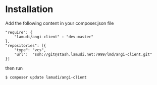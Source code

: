 Installation
============

Add the following content in your composer.json file

    "require": {
        "lamudi/angi-client" : "dev-master"
    },
    "repositories": [{
        "type": "vcs",
        "url":  "ssh://git@stash.lamudi.net:7999/lmd/angi-client.git"
    }]

then run 

    $ composer update lamudi/angi-client
